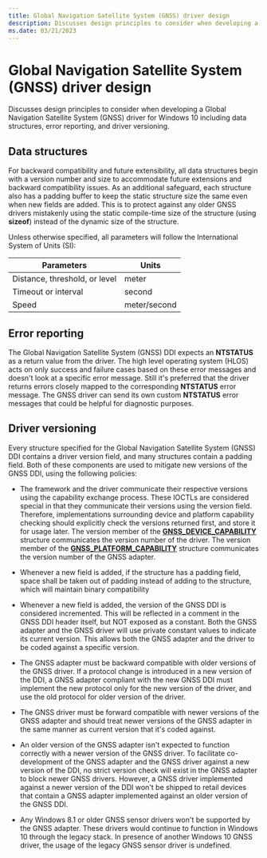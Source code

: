 ```yaml
---
title: Global Navigation Satellite System (GNSS) driver design
description: Discusses design principles to consider when developing a Global Navigation Satellite System (GNSS) driver for Windows 10 including data structures, error reporting, and driver versioning.
ms.date: 03/21/2023
---
```


# Global Navigation Satellite System (GNSS) driver design

Discusses design principles to consider when developing a Global Navigation Satellite System (GNSS) driver for Windows 10 including data structures, error reporting, and driver versioning.

## Data structures

For backward compatibility and future extensibility, all data structures begin with a version number and size to accommodate future extensions and backward compatibility issues. As an additional safeguard, each structure also has a padding buffer to keep the static structure size the same even when new fields are added. This is to protect against any older GNSS drivers mistakenly using the static compile-time size of the structure (using **sizeof**) instead of the dynamic size of the structure.

Unless otherwise specified, all parameters will follow the International System of Units (SI):

| Parameters | Units |
|--|--|
| Distance, threshold, or level | meter |
| Timeout or interval | second |
| Speed | meter/second |

## Error reporting

The Global Navigation Satellite System (GNSS) DDI expects an **NTSTATUS** as a return value from the driver. The high level operating system (HLOS) acts on only success and failure cases based on these error messages and doesn't look at a specific error message. Still it's preferred that the driver returns errors closely mapped to the corresponding **NTSTATUS** error message. The GNSS driver can send its own custom **NTSTATUS** error messages that could be helpful for diagnostic purposes.

## Driver versioning

Every structure specified for the Global Navigation Satellite System (GNSS) DDI contains a driver version field, and many structures contain a padding field. Both of these components are used to mitigate new versions of the GNSS DDI, using the following policies:

- The framework and the driver communicate their respective versions using the capability exchange process. These IOCTLs are considered special in that they communicate their versions using the version field. Therefore, implementations surrounding device and platform capability checking should explicitly check the versions returned first, and store it for usage later. The version member of the [**GNSS_DEVICE_CAPABILITY**](/windows-hardware/drivers/ddi/gnssdriver/ns-gnssdriver-gnss_device_capability) structure communicates the version number of the driver. The version member of the [**GNSS_PLATFORM_CAPABILITY**](/windows-hardware/drivers/ddi/gnssdriver/ns-gnssdriver-gnss_platform_capability) structure communicates the version number of the GNSS adapter.

- Whenever a new field is added, if the structure has a padding field, space shall be taken out of padding instead of adding to the structure, which will maintain binary compatibility

- Whenever a new field is added, the version of the GNSS DDI is considered incremented. This will be reflected in a comment in the GNSS DDI header itself, but NOT exposed as a constant. Both the GNSS adapter and the GNSS driver will use private constant values to indicate its current version. This allows both the GNSS adapter and the driver to be coded against a specific version.

- The GNSS adapter must be backward compatible with older versions of the GNSS driver. If a protocol change is introduced in a new version of the DDI, a GNSS adapter compliant with the new GNSS DDI must implement the new protocol only for the new version of the driver, and use the old protocol for older version of the driver.

- The GNSS driver must be forward compatible with newer versions of the GNSS adapter and should treat newer versions of the GNSS adapter in the same manner as current version that it's coded against.

- An older version of the GNSS adapter isn't expected to function correctly with a newer version of the GNSS driver. To facilitate co-development of the GNSS adapter and the GNSS driver against a new version of the DDI, no strict version check will exist in the GNSS adapter to block newer GNSS drivers. However, a GNSS driver implemented against a newer version of the DDI won't be shipped to retail devices that contain a GNSS adapter implemented against an older version of the GNSS DDI.

- Any Windows 8.1 or older GNSS sensor drivers won't be supported by the GNSS adapter. These drivers would continue to function in Windows 10 through the legacy stack. In presence of another Windows 10 GNSS driver, the usage of the legacy GNSS sensor driver is undefined.
